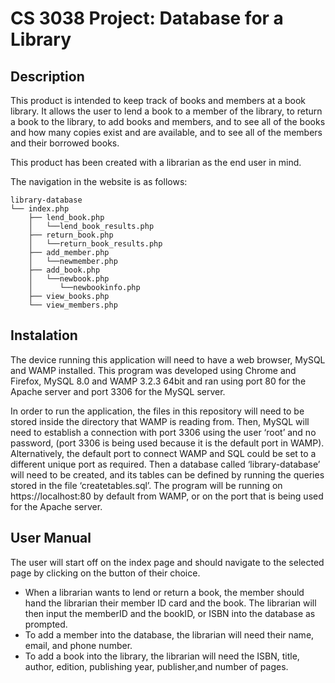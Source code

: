 # CS 3038 Project: Database for a Library 
## Description

This product is intended to keep track of books and members at a book library. It allows the user to lend a book to a member of the library, to return a book to the library, to add books and members, and to see all of the books and how many copies exist and are available, and to see all of the members and their borrowed books. 

This product has been created with a librarian as the end user in mind. 

The navigation in the website is as follows:
```
library-database
└── index.php
    ├── lend_book.php
    │   └──lend_book_results.php
    ├── return_book.php
    │   └──return_book_results.php
    ├── add_member.php
    │   └──newmember.php
    ├── add_book.php
    │   └──newbook.php
    │      └──newbookinfo.php
    ├── view_books.php
    └── view_members.php
```
## Instalation

The device running this application will need to have a web browser, MySQL and WAMP installed. This program was developed using Chrome and Firefox, MySQL 8.0 and WAMP 3.2.3 64bit and ran using port 80 for the Apache server and port 3306 for the MySQL server.  

In order to run the application, the files in this repository will need to be stored inside the directory that WAMP is reading from. Then, MySQL will need to establish a connection with port 3306 using the user ‘root’ and no password, (port 3306 is being used because it is the default port in WAMP). Alternatively, the default port to connect WAMP and SQL could be set to a different unique port as required. Then a database called ‘library-database’ will need to be created, and its tables can be defined by running the queries stored in the file ‘createtables.sql’.
The program will be running on https://localhost:80 by default from WAMP, or on the port that is being used for the Apache server.

## User Manual 
The user will start off on the index page and should navigate to the selected page by clicking on the button of their choice. 
- When a librarian wants to lend or return a book, the member should hand the librarian their member ID card and the book. The librarian will then input the memberID and the bookID, or ISBN into the database as prompted. 
- To add a member into the database, the librarian will need their name, email, and phone number. 
- To add a book into the library, the librarian will need the ISBN, title, author, edition, publishing year, publisher,and number of pages.



